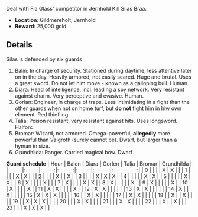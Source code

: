 Deal with Fia Glass' competitor in Jernhold
Kill Silas Braa.

- **Location**: Gildmereholt, Jernhold
- **Reward**: 25,000 gold

## Details

Silas is defended by six guards
1. Balin: In charge of security. Stationed during daytime, less attentive later on in the day. Heavily armored, not easily scared. Huge and brutal. Uses a great sword. Do not let him move - known as a galloping bull. Human.
1. Diara: Head of intelligence, incl. leading a spy network. Very resistant against charm. Very perceptive and evasive. Human.
1. Gorlan: Engineer, in charge of traps. Less intimidating in a fight than the other guards when not on home turf, but **do not** fight him in hiw own element. Red thiefling.
1. Talia: Poison resistant, very resistant against hits. Uses longsword. Halforc
1. Bromar: Wizard, not armored. Omega-powerful, **allegedly** more powerful than Valgroth (surely cannot be). Dwarf, but larger than a hyman in size.
1. Grundhilda: Ranger. Carried magical bow. Dwarf

**Guard schedule**
| Hour | Balen | Diara | Gorlen | Talia | Bromar | Grundhilda |
|------|:-----:|:-----:|:------:|:-----:|:------:|:----------:|
| 0    |       |       |        |   X   |   X    |            |
| 1    |       |       |        |   X   |   X    |            |
| 2    |       |       |        |   X   |        |     X      |
| 3    |       |       |        |   X   |   X    |     X      |
| 4    |       |       |        |       |   X    |     X      |
| 5    |       |       |        |       |   X    |     X      |
| 6    |   X   |       |        |       |   X    |            |
| 7    |   X   |       |        |       |   X    |     X      |
| 8    |   X   |       |        |       |        |     X      |
| 9    |   X   |       |        |       |        |     X      |
| 10   |       |   X   |        |       |        |     X      |
| 11   |   X   |   X   |        |       |        |     X      |
| 12   |   X   |   X   |        |       |        |            |
| 13   |   X   |   X   |        |       |        |            |
| 14   |   X   |       |   X    |       |        |            |
| 15   |   X   |   X   |   X    |       |        |            |
| 16   |       |   X   |   X    |       |        |            |
| 17   |       |   X   |   X    |       |        |            |
| 18   |       |   X   |        |   X   |        |            |
| 19   |       |   X   |   X    |   X   |        |            |
| 20   |       |       |   X    |   X   |        |            |
| 21   |       |       |   X    |   X   |        |            |
| 22   |       |       |   X    |       |   X    |            |
| 23   |       |       |   X    |   X   |   X    |            |

